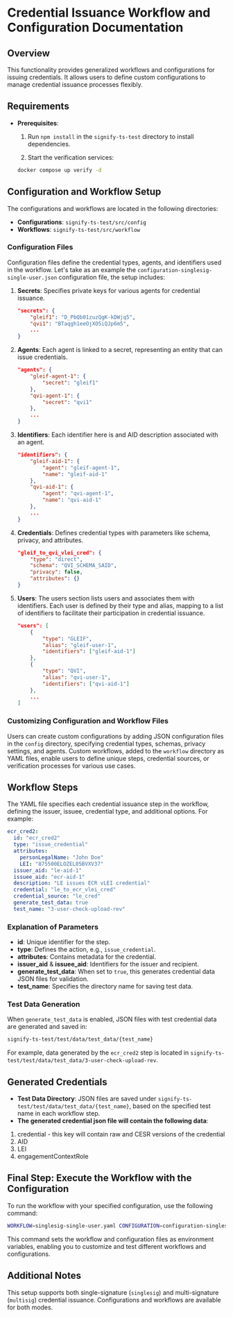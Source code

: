 # Credential Issuance Workflow and Configuration Documentation

## Overview

This functionality provides generalized workflows and configurations for issuing credentials. It allows users to define custom configurations to manage credential issuance processes flexibly.

## Requirements
    
*   **Prerequisites**:
    
    1.  Run `npm install` in the `signify-ts-test` directory to install dependencies.
        
    2.  Start the verification services:
     ```bash
     docker compose up verify -d
     ```
        

## Configuration and Workflow Setup

The configurations and workflows are located in the following directories:

- **Configurations**: `signify-ts-test/src/config`
- **Workflows**: `signify-ts-test/src/workflow`
    

### Configuration Files

Configuration files define the credential types, agents, and identifiers used in the workflow. Let's take as an example the `configuration-singlesig-single-user.json` configuration file, the setup includes:

1.  **Secrets**: Specifies private keys for various agents for credential issuance.

    ```json
    "secrets": {
        "gleif1": "D_PbQb01zuzQgK-kDWjq5",
        "qvi1": "BTaqgh1eeOjXO5iQJp6m5",
        ...
    }
    ```
    
2.  **Agents**: Each agent is linked to a secret, representing an entity that can issue credentials.

    ```json
    "agents": {
        "gleif-agent-1": {
            "secret": "gleif1"
        },
        "qvi-agent-1": {
            "secret": "qvi1"
        },
        ...
    }
    ```
    
3.  **Identifiers**: Each identifier here is and AID description associated with an agent.

    ```json
    "identifiers": {
        "gleif-aid-1": {
            "agent": "gleif-agent-1",
            "name": "gleif-aid-1"
        },
        "qvi-aid-1": {
            "agent": "qvi-agent-1",
            "name": "qvi-aid-1"
        },
        ...
    }
    ```
    
4.  **Credentials**: Defines credential types with parameters like schema, privacy, and attributes.

    ```json
    "gleif_to_qvi_vlei_cred": {
        "type": "direct",
        "schema": "QVI_SCHEMA_SAID",
        "privacy": false,
        "attributes": {}
    }
    ```
    
5.  **Users**: The users section lists users and associates them with identifiers. Each user is defined by their type and alias, mapping to a list of identifiers to facilitate their participation in credential issuance.

    ```json
    "users": [
        {
            "type": "GLEIF",
            "alias": "gleif-user-1",
            "identifiers": ["gleif-aid-1"]
        },
        {
            "type": "QVI",
            "alias": "qvi-user-1",
            "identifiers": ["qvi-aid-1"]
        },
        ...
    ]
    ```
    

### Customizing Configuration and Workflow Files

Users can create custom configurations by adding JSON configuration files in the `config` directory, specifying credential types, schemas, privacy settings, and agents. Custom workflows, added to the `workflow` directory as YAML files, enable users to define unique steps, credential sources, or verification processes for various use cases.

## Workflow Steps

The YAML file specifies each credential issuance step in the workflow, defining the issuer, issuee, credential type, and additional options. For example:

```yaml
ecr_cred2:
  id: "ecr_cred2"
  type: "issue_credential"
  attributes:
    personLegalName: "John Doe"
    LEI: "875500ELOZEL05BVXV37"
  issuer_aid: "le-aid-1"
  issuee_aid: "ecr-aid-1"
  description: "LE issues ECR vLEI credential"
  credential: "le_to_ecr_vlei_cred"
  credential_source: "le_cred"
  generate_test_data: true
  test_name: "3-user-check-upload-rev"
```

### Explanation of Parameters

*   **id**: Unique identifier for the step.
*   **type**: Defines the action, e.g., `issue_credential`.
*   **attributes**: Contains metadata for the credential.
*   **issuer_aid** & **issuee_aid**: Identifiers for the issuer and recipient.
*   **generate_test_data**: When set to `true`, this generates credential data JSON files for validation.
*   **test_name**: Specifies the directory name for saving test data.
    

### Test Data Generation

When `generate_test_data` is enabled, JSON files with test credential data are generated and saved in:

```bash
signify-ts-test/test/data/test_data/{test_name}
```

For example, data generated by the `ecr_cred2` step is located in `signify-ts-test/test/data/test_data/3-user-check-upload-rev`.

## Generated Credentials

*   **Test Data Directory**: JSON files are saved under `signify-ts-test/test/data/test_data/{test_name}`, based on the specified test name in each workflow step.
*   **The generated credential json file will contain the following data**:
  1. credential - this key will contain raw and CESR versions of the credential
  2. AID
  3. LEI
  4. engagementContextRole
    

## Final Step: Execute the Workflow with the Configuration

To run the workflow with your specified configuration, use the following command:

```bash
WORKFLOW=singlesig-single-user.yaml CONFIGURATION=configuration-singlesig-single-user.json ./test-workflow.sh --data-report-verify-proxy
```

This command sets the workflow and configuration files as environment variables, enabling you to customize and test different workflows and configurations.

## Additional Notes

This setup supports both single-signature (`singlesig`) and multi-signature (`multisig`) credential issuance. Configurations and workflows are available for both modes.
